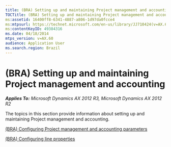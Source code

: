 ```yaml
---
title: (BRA) Setting up and maintaining Project management and accounting
TOCTitle: (BRA) Setting up and maintaining Project management and accounting
ms:assetid: 16400ff8-6341-4887-a806-1d97da0fcce4
ms:mtpsurl: https://technet.microsoft.com/en-us/library/JJ710424(v=AX.60)
ms:contentKeyID: 49384316
ms.date: 04/18/2014
mtps_version: v=AX.60
audience: Application User
ms.search.region: Brazil
---
```


# (BRA) Setting up and maintaining Project management and accounting 


_**Applies To:** Microsoft Dynamics AX 2012 R3, Microsoft Dynamics AX 2012 R2_

The topics in this section provide information about setting up and maintaining Project management and accounting.

[(BRA) Configuring Project management and accounting parameters](bra-configuring-project-management-and-accounting-parameters.md)

[(BRA) Configuring line properties](bra-configuring-line-properties.md)

  


